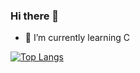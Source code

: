 ### Hi there 👋

- 🔭 I’m currently learning C

[![Top Langs](https://github-readme-stats.vercel.app/api/top-langs/?username=Tarall0)](https://github.com/Tarall0/github-readme-stats)

<!--
**Tarall0/Tarall0** is a ✨ _special_ ✨ repository because its `README.md` (this file) appears on your GitHub profile.

Here are some ideas to get you started:

- 🔭 I’m currently working on ...
- 🌱 I’m currently learning ...
- 👯 I’m looking to collaborate on ...
- 🤔 I’m looking for help with ...
- 💬 Ask me about ...
- 📫 How to reach me: ...
- 😄 Pronouns: ...
- ⚡ Fun fact: ...
-->
